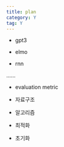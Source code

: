 ```yaml
---
title: plan
category: Y
tag: Y
---
```



- gpt3

- elmo

- rnn

......

- evaluation metric

- 자료구조

- 알고리즘

- 최적화

- 초기화

